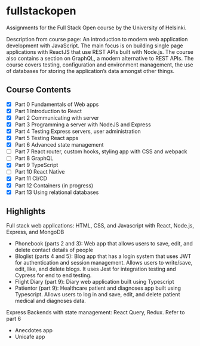 # fullstackopen
Assignments for the Full Stack Open course by the University of Helsinki.

Description from course page: An introduction to modern web application development with JavaScript. The main focus is on building single page applications with ReactJS that use REST APIs built with Node.js. The course also contains a section on GraphQL, a modern alternative to REST APIs. The course covers testing, configuration and environment management, the use of databases for storing the application’s data amongst other things.

## Course Contents
- [x] Part 0 Fundamentals of Web apps
- [x] Part 1 Introduction to React
- [x] Part 2 Communicating with server
- [x] Part 3 Programming a server with NodeJS and Express
- [x] Part 4 Testing Express servers, user administration
- [x] Part 5 Testing React apps
- [x] Part 6 Advanced state management
- [ ] Part 7 React router, custom hooks, styling app with CSS and webpack
- [ ] Part 8 GraphQL
- [x] Part 9 TypeScript
- [ ] Part 10 React Native
- [x] Part 11 CI/CD
- [x] Part 12 Containers (in progress)
- [x] Part 13 Using relational databases

## Highlights
Full stack web applications:
HTML, CSS, and Javascript with React, Node.js, Express, and MongoDB
* Phonebook (parts 2 and 3): Web app that allows users to save, edit, and delete contact details of people 
* Bloglist (parts 4 and 5): Blog app that has a login system that uses JWT for authentication and session management. Allows users to write/save, edit, like, and delete blogs. It uses Jest for integration testing and Cypress for end to end testing.
* Flight Diary (part 9): Diary web application built using Typescript
* Patientor (part 9): Healthcare patient and diagnoses app built using Typescript. Allows users to log in and save, edit, and delete patient medical and diagnoses data.

Express Backends with state management:
React Query, Redux.
Refer to part 6
* Anecdotes app
* Unicafe app
